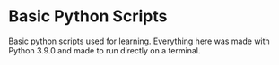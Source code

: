 # Basic Python Scripts
Basic python scripts used for learning.
Everything here was made with Python 3.9.0 and made to run directly on a terminal.

